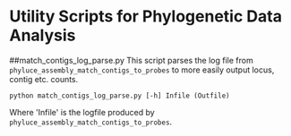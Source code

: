 # Utility Scripts for Phylogenetic Data Analysis


##match_contigs_log_parse.py
This script parses the log file from `phyluce_assembly_match_contigs_to_probes` to more easily output locus, contig etc. counts.  
```
python match_contigs_log_parse.py [-h] Infile (Outfile)
```
Where 'Infile' is the logfile produced by `phyluce_assembly_match_contigs_to_probes`. 